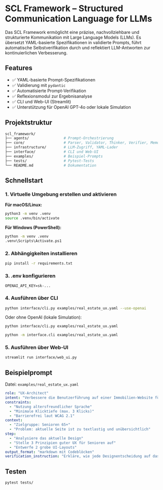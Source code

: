 # SCL Framework – Structured Communication Language for LLMs

Das SCL Framework ermöglicht eine präzise, nachvollziehbare und strukturierte Kommunikation mit Large Language Models (LLMs). Es übersetzt YAML-basierte Spezifikationen in validierte Prompts, führt automatische Selbstverifikation durch und reflektiert LLM-Antworten zur kontinuierlichen Verbesserung.

## Features

- ✅ YAML-basierte Prompt-Spezifikationen
- ✅ Validierung mit `pydantic`
- ✅ Automatisierte Prompt-Verifikation
- ✅ Reflexionsmodul zur Ergebnisanalyse
- ✅ CLI und Web-UI (Streamlit)
- ✅ Unterstützung für OpenAI GPT-4o oder lokale Simulation

## Projektstruktur

```bash
scl_framework/
├── agents/                # Prompt-Orchestrierung
├── core/                  # Parser, Validator, Thinker, Verifier, Memory
├── infrastructure/        # LLM-Zugriff, YAML-Lader
├── interface/             # CLI und Web-UI
├── examples/              # Beispiel-Prompts
├── tests/                 # Pytest-Tests
└── README.md              # Dokumentation
```

## Schnellstart

### 1. Virtuelle Umgebung erstellen und aktivieren

**Für macOS/Linux:**

```bash
python3 -m venv .venv
source .venv/bin/activate
```

**Für Windows (PowerShell):**

```bash
python -m venv .venv
.venv\Scripts\Activate.ps1
```

### 2. Abhängigkeiten installieren

```bash
pip install -r requirements.txt
```

### 3. .env konfigurieren

```env
OPENAI_API_KEY=sk-...
```

### 4. Ausführen über CLI

```bash
python interface/cli.py examples/real_estate_ux.yaml --use-openai
```

Oder ohne OpenAI (lokale Simulation):

```bash
python interface/cli.py examples/real_estate_ux.yaml

python -m interface.cli examples/real_estate_ux.yaml
```

### 5. Ausführen über Web-UI

```bash
streamlit run interface/web_ui.py
```

## Beispielprompt

Datei: `examples/real_estate_ux.yaml`

```yaml
role: "UX-Architect"
intent: "Verbessere die Benutzerführung auf einer Immobilien-Website für Senioren"
constraints:
  - "Nutzung altersfreundlicher Sprache"
  - "Minimale Klicktiefe (max. 3 Klicks)"
  - "Barrierefrei laut WCAG 2.1"
context:
  - "Zielgruppe: Senioren 65+"
  - "Problem: aktuelle Seite ist zu textlastig und unübersichtlich"
step:
  - "Analysiere das aktuelle Design"
  - "Stelle 3 Prinzipien guter UX für Senioren auf"
  - "Entwerfe 2 grobe UI-Layouts"
output_format: "markdown mit Codeblöcken"
verification_instruction: "Erkläre, wie jede Designentscheidung auf das Ziel einzahlt"
```

## Testen

```bash
pytest tests/
```
